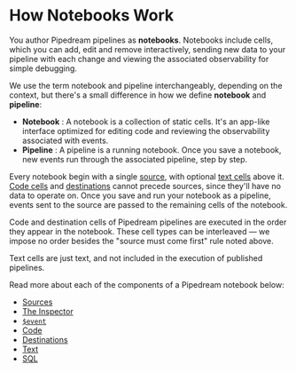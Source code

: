 # How Notebooks Work

You author Pipedream pipelines as **notebooks**. Notebooks include cells, which you can add, edit and remove interactively, sending new data to your pipeline with each change and viewing the associated observability for simple debugging.

We use the term notebook and pipeline interchangeably, depending on the context, but there's a small difference in how we define **notebook** and **pipeline**:

- **Notebook** : A notebook is a collection of static cells. It's an app-like interface optimized for editing code and reviewing the observability associated with events.
- **Pipeline** : A pipeline is a running notebook. Once you save a notebook, new events run through the associated pipeline, step by step.

Every notebook begin with a single [source](/notebook/sources/), with optional [text cells](/notebook/text/) above it. [Code cells](/notebook/code/) and [destinations](/notebook/destinations/) cannot precede sources, since they'll have no data to operate on. Once you save and run your notebook as a pipeline, events sent to the source are passed to the remaining cells of the notebook.

Code and destination cells of Pipedream pipelines are executed in the order they appear in the notebook. These cell types can be interleaved — we impose no order besides the "source must come first" rule noted above.

Text cells are just text, and not included in the execution of published pipelines.

Read more about each of the components of a Pipedream notebook below:

- [Sources](/notebook/sources/)
- [The Inspector](/notebook/inspector/)
- [`$event`](/notebook/dollar-event/)
- [Code](/notebook/code/)
- [Destinations](/notebook/destinations/)
- [Text](/notebook/text/)
- [SQL](/notebook/sql/)
